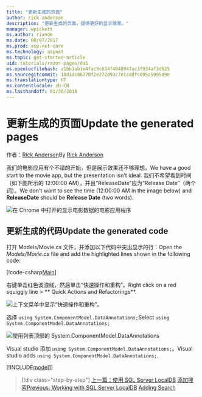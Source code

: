 ```yaml
---
title: "更新生成的页面"
author: rick-anderson
description: "更新生成的页面，提供更好的显示效果。"
manager: wpickett
ms.author: riande
ms.date: 08/07/2017
ms.prod: asp.net-core
ms.technology: aspnet
ms.topic: get-started-article
uid: tutorials/razor-pages/da1
ms.openlocfilehash: a1bb1ab1e4fac9c634f4048947ac3f934af3d625
ms.sourcegitcommit: 18d1dc86770f2e272d93c7e1cddfc095c5995d9e
ms.translationtype: HT
ms.contentlocale: zh-CN
ms.lasthandoff: 01/30/2018
---
```

# <a name="update-the-generated-pages"></a><span data-ttu-id="f49b3-103">更新生成的页面</span><span class="sxs-lookup"><span data-stu-id="f49b3-103">Update the generated pages</span></span>

<span data-ttu-id="f49b3-104">作者：[Rick Anderson](https://twitter.com/RickAndMSFT)</span><span class="sxs-lookup"><span data-stu-id="f49b3-104">By [Rick Anderson](https://twitter.com/RickAndMSFT)</span></span>

<span data-ttu-id="f49b3-105">我们的电影应用有个不错的开始，但是展示效果还不够理想。</span><span class="sxs-lookup"><span data-stu-id="f49b3-105">We have a good start to the movie app, but the presentation isn't ideal.</span></span> <span data-ttu-id="f49b3-106">我们不希望看到时间（如下图所示的 12:00:00 AM），并且“ReleaseDate”应为“Release Date”（两个词）。</span><span class="sxs-lookup"><span data-stu-id="f49b3-106">We don't want to see the time (12:00:00 AM in the image below) and **ReleaseDate** should be **Release Date** (two words).</span></span>

![在 Chrome 中打开的显示电影数据的电影应用程序](sql/_static/m55.png)

## <a name="update-the-generated-code"></a><span data-ttu-id="f49b3-108">更新生成的代码</span><span class="sxs-lookup"><span data-stu-id="f49b3-108">Update the generated code</span></span>

<span data-ttu-id="f49b3-109">打开 Models/Movie.cs 文件，并添加以下代码中突出显示的行：</span><span class="sxs-lookup"><span data-stu-id="f49b3-109">Open the *Models/Movie.cs* file and add the highlighted lines shown in the following code:</span></span>

[!code-csharp[Main](razor-pages-start/sample/RazorPagesMovie/Models/MovieDate.cs?name=snippet_1&highlight=10-11)]

<span data-ttu-id="f49b3-110">右键单击红色波浪线，然后单击“快速操作和重构”。</span><span class="sxs-lookup"><span data-stu-id="f49b3-110">Right click on a red squiggly line > ** Quick Actions and Refactorings**.</span></span>

  ![上下文菜单中显示“快速操作和重构”。](da1/qa.png)

<span data-ttu-id="f49b3-112">选择 `using System.ComponentModel.DataAnnotations;`</span><span class="sxs-lookup"><span data-stu-id="f49b3-112">Select `using System.ComponentModel.DataAnnotations;`</span></span>

  ![使用列表顶部的 System.ComponentModel.DataAnnotations](da1/da.png)

  <span data-ttu-id="f49b3-114">Visual studio 添加 `using System.ComponentModel.DataAnnotations;`。</span><span class="sxs-lookup"><span data-stu-id="f49b3-114">Visual studio adds `using System.ComponentModel.DataAnnotations;`.</span></span>

[!INCLUDE[model1](../../includes/RP/da2.md)]

>[!div class="step-by-step"]
<span data-ttu-id="f49b3-115">[上一篇：使用 SQL Server LocalDB](xref:tutorials/razor-pages/sql)
[添加搜索](xref:tutorials/razor-pages/search)</span><span class="sxs-lookup"><span data-stu-id="f49b3-115">[Previous: Working with SQL Server LocalDB](xref:tutorials/razor-pages/sql)
[Adding Search](xref:tutorials/razor-pages/search)</span></span>

